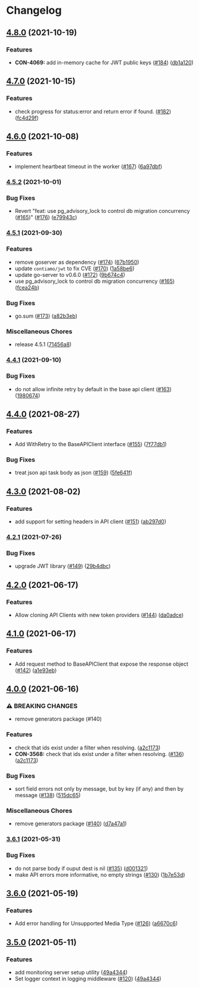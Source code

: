 # Changelog

## [4.8.0](https://www.github.com/contiamo/go-base/compare/v4.7.0...v4.8.0) (2021-10-19)


### Features

* **CON-4069:** add in-memory cache for JWT public keys ([#184](https://www.github.com/contiamo/go-base/issues/184)) ([db1a120](https://www.github.com/contiamo/go-base/commit/db1a12052fee0b3ff1118ac694b9b49b0d097b60))

## [4.7.0](https://www.github.com/contiamo/go-base/compare/v4.6.0...v4.7.0) (2021-10-15)


### Features

* check progress for status:error and return error if found. ([#182](https://www.github.com/contiamo/go-base/issues/182)) ([fc4d29f](https://www.github.com/contiamo/go-base/commit/fc4d29fb207aeddd3142b9d375a489b8180d8a47))

## [4.6.0](https://www.github.com/contiamo/go-base/compare/v4.5.2...v4.6.0) (2021-10-08)


### Features

* implement heartbeat timeout in the worker ([#167](https://www.github.com/contiamo/go-base/issues/167)) ([6a97dbf](https://www.github.com/contiamo/go-base/commit/6a97dbf698914b1c05752e001b135a8e9fcf20a4))

### [4.5.2](https://www.github.com/contiamo/go-base/compare/v4.5.1...v4.5.2) (2021-10-01)


### Bug Fixes

* Revert "feat: use pg_advisory_lock to control db migration concurrency ([#165](https://www.github.com/contiamo/go-base/issues/165))" ([#176](https://www.github.com/contiamo/go-base/issues/176)) ([e79943c](https://www.github.com/contiamo/go-base/commit/e79943ce8e76799c0101300b454944605b08890c))

### [4.5.1](https://www.github.com/contiamo/go-base/compare/v4.4.1...v4.5.1) (2021-09-30)


### Features

* remove goserver as dependency ([#174](https://www.github.com/contiamo/go-base/issues/174)) ([67b1950](https://www.github.com/contiamo/go-base/commit/67b19504057b948c701d931a8a3a29da79961213))
* update `contiamo/jwt` to fix CVE ([#170](https://www.github.com/contiamo/go-base/issues/170)) ([1a58be6](https://www.github.com/contiamo/go-base/commit/1a58be6dec199197811d4cc6a981e745cfc2828d))
* update go-server to v0.6.0 ([#172](https://www.github.com/contiamo/go-base/issues/172)) ([9b674c4](https://www.github.com/contiamo/go-base/commit/9b674c456f309d3623a8f60e074583275402bbd2))
* use pg_advisory_lock to control db migration concurrency ([#165](https://www.github.com/contiamo/go-base/issues/165)) ([fcea24b](https://www.github.com/contiamo/go-base/commit/fcea24bd94f459af6bbb6a3997ce5e1a6ebdf6bc))


### Bug Fixes

* go.sum ([#173](https://www.github.com/contiamo/go-base/issues/173)) ([a82b3eb](https://www.github.com/contiamo/go-base/commit/a82b3eb4b62ab79a88aa34dff7b7d4b087e8b521))


### Miscellaneous Chores

* release 4.5.1 ([71456a8](https://www.github.com/contiamo/go-base/commit/71456a8751986d8c99310ac7b629500218365a04))

### [4.4.1](https://www.github.com/contiamo/go-base/compare/v4.4.0...v4.4.1) (2021-09-10)


### Bug Fixes

* do not allow infinite retry by default in the base api client ([#163](https://www.github.com/contiamo/go-base/issues/163)) ([1980674](https://www.github.com/contiamo/go-base/commit/19806746d1bfe0bf57b3952d82702e4f1b87a9c0))

## [4.4.0](https://www.github.com/contiamo/go-base/compare/v4.3.0...v4.4.0) (2021-08-27)


### Features

* Add WithRetry to the BaseAPIClient interface ([#155](https://www.github.com/contiamo/go-base/issues/155)) ([7f77db1](https://www.github.com/contiamo/go-base/commit/7f77db1fe70b0225661574ace50dde2a98c0b96e))


### Bug Fixes

* treat json api task body as json ([#159](https://www.github.com/contiamo/go-base/issues/159)) ([5fe641f](https://www.github.com/contiamo/go-base/commit/5fe641f9da0169d4c3d9d974684f5661143b02f2))

## [4.3.0](https://www.github.com/contiamo/go-base/compare/v4.2.1...v4.3.0) (2021-08-02)


### Features

* add support for setting headers in API client ([#151](https://www.github.com/contiamo/go-base/issues/151)) ([ab297d0](https://www.github.com/contiamo/go-base/commit/ab297d0a92bae67bdb80692d68915ed0f4fb363e))

### [4.2.1](https://www.github.com/contiamo/go-base/compare/v4.2.0...v4.2.1) (2021-07-26)


### Bug Fixes

* upgrade JWT library ([#149](https://www.github.com/contiamo/go-base/issues/149)) ([29b4dbc](https://www.github.com/contiamo/go-base/commit/29b4dbcf5a5ce8a33d4a43516a5c13158b8acc20))

## [4.2.0](https://www.github.com/contiamo/go-base/compare/v4.1.0...v4.2.0) (2021-06-17)


### Features

* Allow cloning API Clients with new token providers ([#144](https://www.github.com/contiamo/go-base/issues/144)) ([da0adce](https://www.github.com/contiamo/go-base/commit/da0adce8189f83d8a5e9e60ce4520280bcd40474))

## [4.1.0](https://www.github.com/contiamo/go-base/compare/v4.0.0...v4.1.0) (2021-06-17)


### Features

* Add request method to BaseAPIClient that expose the response object ([#142](https://www.github.com/contiamo/go-base/issues/142)) ([a1e93eb](https://www.github.com/contiamo/go-base/commit/a1e93eb7d105fa9983f1cb9c6e9e28ae49349fd8))

## [4.0.0](https://www.github.com/contiamo/go-base/compare/v3.6.1...v4.0.0) (2021-06-16)


### ⚠ BREAKING CHANGES

* remove generators package (#140)

### Features

* check that ids exist under a filter when resolving. ([a2c1173](https://www.github.com/contiamo/go-base/commit/a2c1173ca9bade6efbf9fc4806369bf84d75db08))
* **CON-3568:** check that ids exist under a filter when resolving. ([#136](https://www.github.com/contiamo/go-base/issues/136)) ([a2c1173](https://www.github.com/contiamo/go-base/commit/a2c1173ca9bade6efbf9fc4806369bf84d75db08))


### Bug Fixes

* sort field errors not only by message, but by key (if any) and then by message ([#138](https://www.github.com/contiamo/go-base/issues/138)) ([515dc65](https://www.github.com/contiamo/go-base/commit/515dc65a91d015cc0a71c30f893e16a39b451568))


### Miscellaneous Chores

* remove generators package ([#140](https://www.github.com/contiamo/go-base/issues/140)) ([d7a47a1](https://www.github.com/contiamo/go-base/commit/d7a47a1dab7e58d44a57f0c8d1dd1d4ea5b4e6ca))

### [3.6.1](https://www.github.com/contiamo/go-base/compare/v3.6.0...v3.6.1) (2021-05-31)


### Bug Fixes

* do not parse body if ouput dest is nil ([#135](https://www.github.com/contiamo/go-base/issues/135)) ([d001321](https://www.github.com/contiamo/go-base/commit/d001321d4ec967af97bf27843bff462c2474d7ca))
* make API errors more informative, no empty strings ([#130](https://www.github.com/contiamo/go-base/issues/130)) ([1b7e53d](https://www.github.com/contiamo/go-base/commit/1b7e53d5678a2211a1b1b7453726948243f05179))

## [3.6.0](https://www.github.com/contiamo/go-base/compare/v3.5.0...v3.6.0) (2021-05-19)


### Features

* Add error handling for Unsupported Media Type ([#126](https://www.github.com/contiamo/go-base/issues/126)) ([a6670c6](https://www.github.com/contiamo/go-base/commit/a6670c638c67c35327b9c214b1faeccc52b4061d))

## [3.5.0](https://www.github.com/contiamo/go-base/compare/v3.4.1...v3.5.0) (2021-05-11)


### Features

* add monitoring server setup utility ([49a4344](https://www.github.com/contiamo/go-base/commit/49a4344b3e00186442e82b2972e46cb36df9589d))
* Set logger context in logging middleware ([#120](https://www.github.com/contiamo/go-base/issues/120)) ([49a4344](https://www.github.com/contiamo/go-base/commit/49a4344b3e00186442e82b2972e46cb36df9589d))
